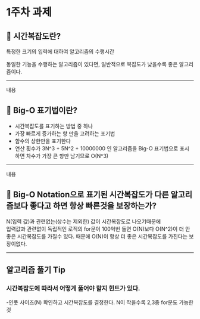 # 1주차 과제

## 📌 시간복잡도란?
특정한 크기의 입력에 대하여 알고리즘의 수행시간 

동일한 기능을 수행하는 알고리즘이 있다면, 일반적으로 복잡도가 낮을수록 좋은 알고리즘이다.
___

내용

## 📌 Big-O 표기법이란?
- 시간복잡도를 표기하는 방법 중 하나 
- 가장 빠르게 증가하는 항 만을 고려하는 표기법
- 함수의 상한만을 표기한다
- 연산 횟수가 3N^3 + 5N^2 + 10000000 인 알고리즘을 Big-O 표기법으로 표시하면 차수가 가장 큰 항만 남기므로 O(N^3)
___

내용


## 📌 Big-O Notation으로 표기된 시간복잡도가 다른 알고리즘보다 좋다고 하면 항상 빠른것을 보장하는가?
N(입력 값)과 관련없는(상수는 제외한) 값이 시간복잡도로 나오기때문에  
입력값과 관련없이 독립적인 로직의 for문이 100억번 돌면 O(N)보다  O(N^2)이 더 안좋은 시간복잡도를 가질수 있다.  때문에 O(N)이 항상 더 좋은 시간복잡도를 가진다는 보장이없다.
___
## 알고리즘 풀기 Tip  
### 시간복잡도에 따라서 어떻게 풀어야 할지 힌트가 있다.

-인풋 사이즈(N) 확인하고
시간복잡도를 결정한다. 
N이 작을수록 2,3중 for문도 가능한것
